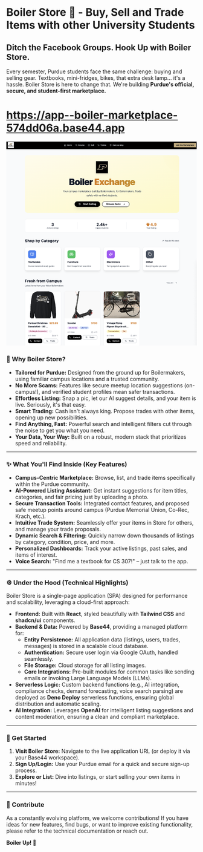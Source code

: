 # Boiler Store 🚂 - Buy, Sell and Trade Items with other University Students

## Ditch the Facebook Groups. Hook Up with Boiler Store.

Every semester, Purdue students face the same challenge: buying and selling gear. Textbooks, mini-fridges, bikes, that extra desk lamp... it's a hassle. Boiler Store is here to change that. We're building **Purdue's official, secure, and student-first marketplace.**

# https://app--boiler-marketplace-574dd06a.base44.app
![Home Page](image.png)

### 🤔 Why Boiler Store?

*   **Tailored for Purdue:** Designed from the ground up for Boilermakers, using familiar campus locations and a trusted community.
*   **No More Scams:** Features like secure meetup location suggestions (on-campus!), and verified student profiles mean safer transactions.
*   **Effortless Listing:** Snap a pic, let our AI suggest details, and your item is live. Seriously, it's that easy.
*   **Smart Trading:** Cash isn't always king. Propose trades with other items, opening up new possibilities.
*   **Find Anything, Fast:** Powerful search and intelligent filters cut through the noise to get you what you need.
*   **Your Data, Your Way:** Built on a robust, modern stack that prioritizes speed and reliability.


---

### ✨ What You'll Find Inside (Key Features)

*   **Campus-Centric Marketplace:** Browse, list, and trade items specifically within the Purdue community.
*   **AI-Powered Listing Assistant:** Get instant suggestions for item titles, categories, and fair pricing just by uploading a photo.
*   **Secure Transaction Tools:** Integrated contact features, and proposed safe meetup points around campus (Purdue Memorial Union, Co-Rec, Krach, etc.).
*   **Intuitive Trade System:** Seamlessly offer your items in Store for others, and manage your trade proposals.
*   **Dynamic Search & Filtering:** Quickly narrow down thousands of listings by category, condition, price, and more.
*   **Personalized Dashboards:** Track your active listings, past sales, and items of interest.
*   **Voice Search:** "Find me a textbook for CS 307!" – just talk to the app.


---

### ⚙️ Under the Hood (Technical Highlights)

Boiler Store is a single-page application (SPA) designed for performance and scalability, leveraging a cloud-first approach:

*   **Frontend:** Built with **React**, styled beautifully with **Tailwind CSS** and **shadcn/ui** components.
*   **Backend & Data:** Powered by **Base44**, providing a managed platform for:
    *   **Entity Persistence:** All application data (listings, users, trades, messages) is stored in a scalable cloud database.
    *   **Authentication:** Secure user login via Google OAuth, handled seamlessly.
    *   **File Storage:** Cloud storage for all listing images.
    *   **Core Integrations:** Pre-built modules for common tasks like sending emails or invoking Large Language Models (LLMs).
*   **Serverless Logic:** Custom backend functions (e.g., AI integration, compliance checks, demand forecasting, voice search parsing) are deployed as **Deno Deploy** serverless functions, ensuring global distribution and automatic scaling.
*   **AI Integration:** Leverages **OpenAI** for intelligent listing suggestions and content moderation, ensuring a clean and compliant marketplace.

---

### 🚀 Get Started

1.  **Visit Boiler Store:** Navigate to the live application URL (or deploy it via your Base44 workspace).
2.  **Sign Up/Login:** Use your Purdue email for a quick and secure sign-up process.
3.  **Explore or List:** Dive into listings, or start selling your own items in minutes!

---

### 🤝 Contribute

As a constantly evolving platform, we welcome contributions! If you have ideas for new features, find bugs, or want to improve existing functionality, please refer to the technical documentation or reach out.

**Boiler Up! 🤘**
